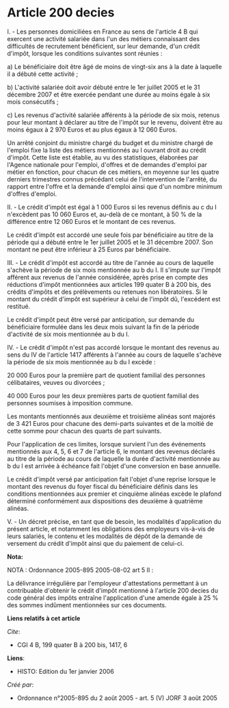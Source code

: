 # Article 200 decies

I. - Les personnes domiciliées en France au sens de l'article 4 B qui exercent une activité salariée dans l'un des métiers
connaissant des difficultés de recrutement bénéficient, sur leur demande, d'un crédit d'impôt, lorsque les conditions
suivantes sont réunies :

a) Le bénéficiaire doit être âgé de moins de vingt-six ans à la date à laquelle il a débuté cette activité ;

b) L'activité salariée doit avoir débuté entre le 1er juillet 2005 et le 31 décembre 2007 et être exercée pendant une durée
au moins égale à six mois consécutifs ;

c) Les revenus d'activité salariée afférents à la période de six mois, retenus pour leur montant à déclarer au titre de
l'impôt sur le revenu, doivent être au moins égaux à 2 970 Euros et au plus égaux à 12 060 Euros.

Un arrêté conjoint du ministre chargé du budget et du ministre chargé de l'emploi fixe la liste des métiers mentionnés au I
ouvrant droit au crédit d'impôt. Cette liste est établie, au vu des statistiques, élaborées par l'Agence nationale pour
l'emploi, d'offres et de demandes d'emploi par métier en fonction, pour chacun de ces métiers, en moyenne sur les quatre
derniers trimestres connus précédant celui de l'intervention de l'arrêté, du rapport entre l'offre et la demande d'emploi
ainsi que d'un nombre minimum d'offres d'emploi.

II. - Le crédit d'impôt est égal à 1 000 Euros si les revenus définis au c du I n'excèdent pas 10 060 Euros et, au-delà de ce
montant, à 50 % de la différence entre 12 060 Euros et le montant de ces revenus.

Le crédit d'impôt est accordé une seule fois par bénéficiaire au titre de la période qui a débuté entre le 1er juillet 2005
et le 31 décembre 2007. Son montant ne peut être inférieur à 25 Euros par bénéficiaire.

III. - Le crédit d'impôt est accordé au titre de l'année au cours de laquelle s'achève la période de six mois mentionnée au b
du I. Il s'impute sur l'impôt afférent aux revenus de l'année considérée, après prise en compte des réductions d'impôt
mentionnées aux articles 199 quater B à 200 bis, des crédits d'impôts et des prélèvements ou retenues non libératoires. Si le
montant du crédit d'impôt est supérieur à celui de l'impôt dû, l'excédent est restitué.

Le crédit d'impôt peut être versé par anticipation, sur demande du bénéficiaire formulée dans les deux mois suivant la fin de
la période d'activité de six mois mentionnée au b du I.

IV. - Le crédit d'impôt n'est pas accordé lorsque le montant des revenus au sens du IV de l'article 1417 afférents à l'année
au cours de laquelle s'achève la période de six mois mentionnée au b du I excède :

20 000 Euros pour la première part de quotient familial des personnes célibataires, veuves ou divorcées ;

40 000 Euros pour les deux premières parts de quotient familial des personnes soumises à imposition commune.

Les montants mentionnés aux deuxième et troisième alinéas sont majorés de 3 421 Euros pour chacune des demi-parts suivantes
et de la moitié de cette somme pour chacun des quarts de part suivants.

Pour l'application de ces limites, lorsque survient l'un des événements mentionnés aux 4, 5, 6 et 7 de l'article 6, le
montant des revenus déclarés au titre de la période au cours de laquelle la durée d'activité mentionnée au b du I est arrivée
à échéance fait l'objet d'une conversion en base annuelle.

Le crédit d'impôt versé par anticipation fait l'objet d'une reprise lorsque le montant des revenus du foyer fiscal du
bénéficiaire définis dans les conditions mentionnées aux premier et cinquième alinéas excède le plafond déterminé
conformément aux dispositions des deuxième à quatrième alinéas.

V. - Un décret précise, en tant que de besoin, les modalités d'application du présent article, et notamment les obligations
des employeurs vis-à-vis de leurs salariés, le contenu et les modalités de dépôt de la demande de versement du crédit d'impôt
ainsi que du paiement de celui-ci.

**Nota:**

NOTA : Ordonnance 2005-895 2005-08-02 art 5 II :

La délivrance irrégulière par l'employeur d'attestations permettant à un contribuable d'obtenir le crédit d'impôt mentionné à
l'article 200 decies du code général des impôts entraîne l'application d'une amende égale à 25 % des sommes indûment
mentionnées sur ces documents.

**Liens relatifs à cet article**

_Cite_:

  - CGI 4 B, 199 quater B à 200 bis, 1417, 6

**Liens**:

  - HISTO: Edition du 1er janvier 2006

_Créé par_:

  - Ordonnance n°2005-895 du 2 août 2005 - art. 5 (V) JORF 3 août 2005

